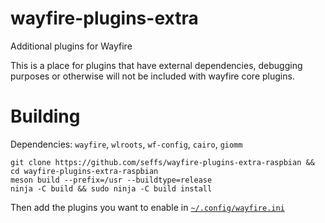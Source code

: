 # wayfire-plugins-extra
Additional plugins for Wayfire

This is a place for plugins that have external dependencies, debugging purposes or otherwise will not be included with wayfire core plugins.

# Building

Dependencies:
`wayfire`, `wlroots`, `wf-config`, `cairo`, `giomm`

```
git clone https://github.com/seffs/wayfire-plugins-extra-raspbian && cd wayfire-plugins-extra-raspbian
meson build --prefix=/usr --buildtype=release
ninja -C build && sudo ninja -C build install
```

Then add the plugins you want to enable in [`~/.config/wayfire.ini`](https://github.com/WayfireWM/wayfire/blob/master/wayfire.ini)
